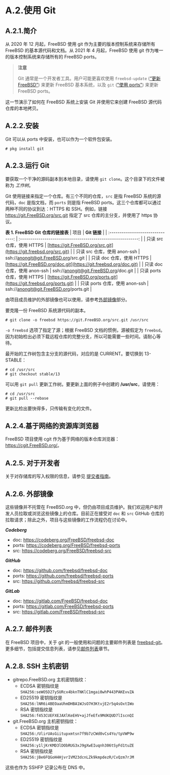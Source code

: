 # A.2.使用 Git

## A.2.1.简介

从 2020 年 12 月起，FreeBSD 使用 git 作为主要的版本控制系统来存储所有 FreeBSD 的基本源代码和文档。从 2021 年 4 月起，FreeBSD 使用 git 作为唯一的版本控制系统来存储所有的 FreeBSD ports。

> **注意**
>
> Git 通常是一个开发者工具。用户可能更喜欢使用 `freebsd-update` ([“更新 FreeBSD”](https://docs.freebsd.org/en/books/handbook/cutting-edge/index.html#updating-upgrading-freebsdupdate)) 来更新 FreeBSD 基本系统，以及 `git` (["使用 ports"](https://docs.freebsd.org/en/books/handbook/ports/index.html#ports-using)) 来更新 FreeBSD ports。

这一节演示了如何在 FreeBSD 系统上安装 Git 并使用它来创建 FreeBSD 源代码仓库的本地拷贝。

## A.2.2.安装

Git 可以从 ports 中安装，也可以作为一个软件包安装。

```shell-sessionl
# pkg install git
```

## A.2.3.运行 Git

要获取一个干净的源码副本到本地目录，请使用 `git clone`。这个目录下的文件被称为 _工作树_。

Git 使用链接来指定一个仓库。有三个不同的仓库，`src` 是指 FreeBSD 系统的源代码，`doc` 是指文档，而 `ports` 则是指 FreeBSD ports。这三个仓库都可以通过两种不同的协议到达：HTTPS 和 SSH。例如，链接 <https://git.FreeBSD.org/src.git> 指定了 src 仓库的主分支，并使用了 https 协议。

**表 1. FreeBSD Git 仓库的链接表**
| 项目 | **Git 链接** |
| :-------------------------------: | :----------------------------------------------------------: |
| 只读 src 仓库，使用 HTTPS | [https://git.FreeBSD.org/src.git](https://git.freebsd.org/src.git) |
| 只读 src 仓库，使用 anon-ssh | ssh://anongit@git.FreeBSD.org/src.git |
| 只读 doc 仓库，使用 HTTPS | [https://git.FreeBSD.org/doc.git](https://git.freebsd.org/doc.git) |
| 只读 doc 仓库，使用 anon-ssh | ssh://anongit@git.FreeBSD.org/doc.git |
| 只读 ports 仓库，使用 HTTPS | [https://git.FreeBSD.org/ports.git](https://git.freebsd.org/ports.git) |
| 只读 ports 仓库，使用 anon-ssh | ssh://anongit@git.FreeBSD.org/ports.git |

由项目成员维护的外部镜像也可以使用，请参考[外部镜像](https://docs.freebsd.org/en/books/handbook/mirrors/#external-mirrors)部分。

要克隆一份 FreeBSD 系统源代码的副本。

```shell-sessionl
# git clone -o freebsd https://git.FreeBSD.org/src.git /usr/src
```

`-o freebsd` 选项了指定了源；根据 FreeBSD 文档的惯例，源被假定为 `freebsd`。因为初始检出必须下载远程仓库的完整分支，所以可能需要一些时间。请耐心等待。

最开始的工作树包含主分支的源代码，对应的是 CURRENT。要切换到 13-STABLE：

```shell-sessionl
# cd /usr/src
# git checkout stable/13
```

可以用 `git pull` 更新工作树。要更新上面的例子中创建的 **/usr/src**，请使用：

```shell-sessionl
# cd /usr/src
# git pull --rebase
```

更新比检出要快得多，只传输有变化的文件。

## A.2.4.基于网络的资源库浏览器

FreeBSD 项目使用 cgit 作为基于网络的版本仓库浏览器：<https://cgit.FreeBSD.org/>。

## A.2.5. 对于开发者

关于对存储库的写入权限的信息，请参见 [提交者指南](https://docs.freebsd.org/en/articles/committers-guide/#git-mini-primer)。

## A.2.6. 外部镜像

这些镜像并不托管在 FreeBSD.org 中，但仍由项目成员维护。我们欢迎用户和开发人员拉取或浏览这些镜像上的仓库。目前正在接受对 `doc` 和 `src` GitHub 仓库的拉取请求；除此之外，项目与这些镜像的工作流程仍在讨论中。

**_Codeberg_**

- doc: <https://codeberg.org/FreeBSD/freebsd-doc>
- ports: <https://codeberg.org/FreeBSD/freebsd-ports>
- src: <https://codeberg.org/FreeBSD/freebsd-src>

**_GitHub_**

- doc: <https://github.com/freebsd/freebsd-doc>
- ports: <https://github.com/freebsd/freebsd-ports>
- src: <https://github.com/freebsd/freebsd-src>

**_GitLab_**

- doc: <https://gitlab.com/FreeBSD/freebsd-doc>
- ports: <https://gitlab.com/FreeBSD/freebsd-ports>
- src: <https://gitlab.com/FreeBSD/freebsd-src>

## A.2.7. 邮件列表

在 FreeBSD 项目中，关于 git 的一般使用和问题的主要邮件列表是 [freebsd-git](https://lists.freebsd.org/subscription/freebsd-git)。更多细节，包括提交信息列表，请参见[邮件列表](https://docs.freebsd.org/en/books/handbook/handbook/eresources/index.html#eresources-mail)章节。

## A.2.8. SSH 主机密钥

- gitrepo.FreeBSD.org 主机密钥指纹：
  - ECDSA 密钥指纹是 `SHA256:seWO5D27ySURcx4bknTNKlC1mgai0whP443PAKEvvZA`
  - ED25519 密钥指纹是 `SHA256:lNR6i4BEOaaUhmDHBA1WJsO7H3KtvjE2r5q4sOxtIWo`
  - RSA 密钥指纹是 `SHA256:f453CUEFXEJAXlKeEHV+ajJfeEfx9MdKQUD7lIscnQI`
- git.FreeBSD.org 主机密钥指纹：
  - ECDSA 密钥指纹是 `SHA256:/UlirUAsGiitupxmtsn7f9b7zCWd0vCs4Yo/tpVWP9w`
  - ED25519 密钥指纹是 `SHA256:y1ljKrKMD3lDObRUG3xJ9gXwEIuqnh306tSyFd1tuZE`
  - RSA 密钥指纹是 `SHA256:jBe6FQGoH4HjvrIVM23dcnLZk9kmpdezR/CvQzm7rJM`

这些也作为 SSHFP 记录公布在 DNS 中。
